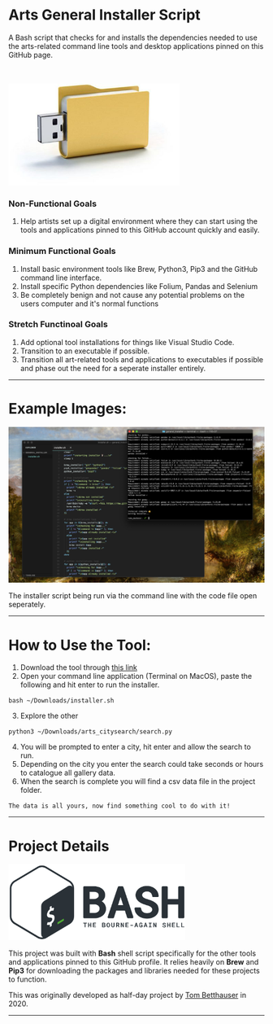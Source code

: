 # Arts General Installer Script

A Bash script that checks for and installs the dependencies needed to use the arts-related command line tools and desktop applications pinned on this GitHub page. 

<br><br><img src="https://raw.githubusercontent.com/tombetthauser/image_library/master/folder_tool.jpg" height="200px">

### Non-Functional Goals
1. Help artists set up a digital environment where they can start using the tools and applications pinned to this GitHub account quickly and easily.

### Minimum Functional Goals
1. Install basic environment tools like Brew, Python3, Pip3 and the GitHub command line interface.
2. Install specific Python dependencies like Folium, Pandas and Selenium 
3. Be completely benign and not cause any potential problems on the users computer and it's normal functions

### Stretch Functinoal Goals
1. Add optional tool installations for things like Visual Studio Code.
2. Transition to an executable if possible.
3. Transition all art-related tools and applications to executables if possible and phase out the need for a seperate installer entirely.


***


# Example Images:

<img src="https://raw.githubusercontent.com/tombetthauser/image_library/master/Screen%20Shot%202020-05-16%20at%209.00.06%20AM.png">

The installer script being run via the command line with the code file open seperately.

***

# How to Use the Tool:
1. Download the tool through [this link](https://tombetthauser.github.io/arts_installer/installer.sh)
2. Open your command line application (Terminal on MacOS), paste the following and hit enter to run the installer.
```
bash ~/Downloads/installer.sh
```
3. Explore the other
```
python3 ~/Downloads/arts_citysearch/search.py
```
4. You will be prompted to enter a city, hit enter and allow the search to run.
5. Depending on the city you enter the search could take seconds or hours to catalogue all gallery data.
6. When the search is complete you will find a csv data file in the project folder.
```
The data is all yours, now find something cool to do with it!
```
***  

# Project Details
<img src="https://raw.githubusercontent.com/tombetthauser/image_library/master/Screen%20Shot%202020-05-16%20at%2010.10.14%20AM.png" height="150px">

This project was built with **Bash** shell script specifically for the other tools and applications pinned to this GitHub profile. It relies heavily on **Brew** and **Pip3** for downloading the packages and libraries needed for these projects to function.

This was originally developed as half-day project by [Tom Betthauser](http://www.tombetthauser.com/) in 2020.  

***
